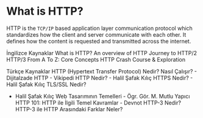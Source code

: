 # What is HTTP?

HTTP is the `TCP/IP` based application layer communication protocol which standardizes how the client and server communicate with each other. It defines how the content is requested and transmitted across the internet.

<ResourceGroupTitle>İngilizce Kaynaklar</ResourceGroupTitle>
<BadgeLink colorScheme='yellow' badgeText='Read' href='https://www.cloudflare.com/en-gb/learning/ddos/glossary/hypertext-transfer-protocol-http/'>What is HTTP?</BadgeLink>
<BadgeLink colorScheme='yellow' badgeText='Read' href='https://developer.mozilla.org/en-US/docs/Web/HTTP/Overview'>An overview of HTTP</BadgeLink>
<BadgeLink colorScheme='yellow' badgeText='Read' href='https://kamranahmed.info/blog/2016/08/13/http-in-depth/'>Journey to HTTP/2</BadgeLink>
<BadgeLink colorScheme='yellow' badgeText='Read' href='https://www.smashingmagazine.com/2021/08/http3-core-concepts-part1/'>HTTP/3 From A To Z: Core Concepts</BadgeLink>
<BadgeLink badgeText='Watch' href='https://www.youtube.com/watch?v=iYM2zFP3Zn0'>HTTP Crash Course & Exploration</BadgeLink>

<ResourceGroupTitle>Türkçe Kaynaklar</ResourceGroupTitle>
<BadgeLink badgeText='Oku' href='https://www.dijitalzade.com/http-hyper-text-transfer-protocol/?ref=yazilimcininyolharitasi.com'>HTTP (Hypertext Transfer Protocol) Nedir? Nasıl Çalışır? - Dijitalzade</BadgeLink>
<BadgeLink badgeText='Oku' href='https://tr.wikipedia.org/wiki/HTTP/?ref=yazilimcininyolharitasi.com'>HTTP - Vikipedi</BadgeLink>
<BadgeLink badgeText='Oku' href='https://halilsafakkilic.com/http/?ref=yazilimcininyolharitasi.com'>HTTP Nedir? - Halil Şafak Kılıç</BadgeLink>
<BadgeLink badgeText='Oku' href='https://halilsafakkilic.com/https/?ref=yazilimcininyolharitasi.com'>HTTPS Nedir? - Halil Şafak Kılıç</BadgeLink>
<BadgeLink badgeText='Oku' href='https://halilsafakkilic.com/tls/?ref=yazilimcininyolharitasi.com'>TLS/SSL Nedir?
 - Halil Şafak Kılıç</BadgeLink>
<BadgeLink badgeText='Oku' href='https://acikders.ankara.edu.tr/pluginfile.php/41730/mod_resource/content/0/WEB_tasarim_temelleri_sunum2.pdf?ref=yazilimcininyolharitasi.com'>Web Tasarımının Temelleri - Ögr. Gör. M. Mutlu Yapıcı</BadgeLink>
<BadgeLink badgeText='Oku' href='https://devnot.com/2019/http-101-http-ile-ilgili-temel-kavramlar/?ref=yazilimcininyolharitasi.com'>HTTP 101: HTTP ile İlgili Temel Kavramlar - Devnot</BadgeLink>
<BadgeLink badgeText='Oku' href='https://www.alastyr.com/blog/http-3-nedir/?ref=yazilimcininyolharitasi.com'>HTTP-3 Nedir? HTTP-3 ile HTTP Arasındaki Farklar Neler?</BadgeLink>